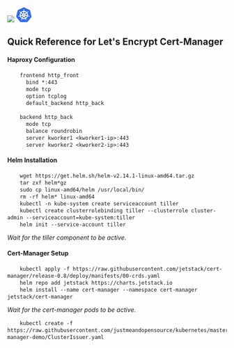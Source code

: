 <img src="https://www.authelia.com/images/logos/haproxy.png" height="150"/>
<img src="https://github.com/netdata/netdata/blob/941fff633212dc0034a08148622fd0e4023f07e2/web/gui/v2/static/img/logos/os/kubernetes.svg" height="35"/>

## Quick Reference for Let's Encrypt Cert-Manager

#### Haproxy Configuration
```
    frontend http_front
      bind *:443
      mode tcp
      option tcplog
      default_backend http_back

    backend http_back
      mode tcp
      balance roundrobin
      server kworker1 <kworker1-ip>:443
      server kworker2 <kworker2-ip>:443
```

#### Helm Installation
```
    wget https://get.helm.sh/helm-v2.14.1-linux-amd64.tar.gz
    tar zxf helm*gz
    sudo cp linux-amd64/helm /usr/local/bin/
    rm -rf helm* linux-amd64
    kubectl -n kube-system create serviceaccount tiller
    kubectl create clusterrolebinding tiller --clusterrole cluster-admin --serviceaccount=kube-system:tiller
    helm init --service-account tiller
```
*Wait for the tiller component to be active.*

#### Cert-Manager Setup
```
    kubectl apply -f https://raw.githubusercontent.com/jetstack/cert-manager/release-0.8/deploy/manifests/00-crds.yaml
    helm repo add jetstack https://charts.jetstack.io
    helm install --name cert-manager --namespace cert-manager jetstack/cert-manager
```
*Wait for the cert-manager pods to be active.*
```
    kubectl create -f https://raw.githubusercontent.com/justmeandopensource/kubernetes/master/yamls/cert-manager-demo/ClusterIssuer.yaml
```    
